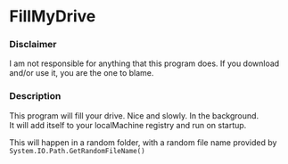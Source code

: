 # FillMyDrive

### Disclaimer
I am not responsible for anything that this program does.
If you download and/or use it, you are the one to blame.

### Description
This program will fill your drive. Nice and slowly. In the background.  
It will add itself to your localMachine registry and run on startup.

This will happen in a random folder, with a random file name provided by `System.IO.Path.GetRandomFileName()`
